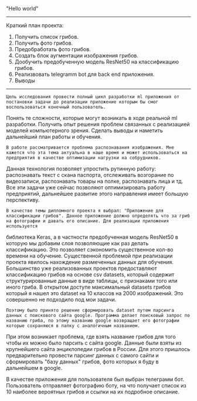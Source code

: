 "Hello world"

------------------------------------------
Краткий план проекта:
1) Получить список грибов.
2) Получить фото грибов.
3) Предобработать фото грибов.
4) Создать блок аугментации изображения грибов.
5) Дообучить предобученную модель ResNet50 на классификацию грибов.
6) Реализвовать telegramm bot для back end приложения. 
7) Выводы
------------------------------------------
	Цель исследования провести полный цикл разработки ml приложения от постановки задачи до реализации приложение которым бы смог воспользоваться конечный пользователь.
Понять те сложности, которые могут возникать в ходе реальной ml разработки. Получить опыт решения проблем связанных с реализацией моделей компьютерного зрения.
Сделать выводы и наметить дальнейший план работы и обучения.

	В работе рассматривается проблема распознавания изображения. Мне кажется что эта тема актуальна в наше время и может использоваться на предприятия в качестве оптимизации нагрузки на собрудников.
Данная технология позволяет упростить рутинную работу: распознавать текст с скана паспорта, отслеживать возгорание по видеозаписи, распознавать товары на полке, распознавать лица и тд. 
Все эти задачи уже сейчас позволяют оптимизировать работу предприятий, дальнейшее развитие этого направления имеет большую перспективу.

	В качестве темы дипломного проекта я выбрал: "Приложение для классификации грибов". Данное приложение должно определять что за гриб на фотографии и давать его описание. Для реализации приложения используется 
библиотека Keras, а в частности предобученная модель ResNet50 в которую мы добавим слоя позволяющие как раз делать классификацию. Это позволяет сэкономить существенное кол-во времени на обучение. 
Существенной проблемой при реализации проекта явилось нахождение размеченных данных для обучения.
Большинство уже реализованных проектов предоставляют классификацию грибов на основе csv datasets, который содержит структурированные данные в виде таблицы, с признаками того или иного гриба.
В открытом доступе максимальный datasets грибов который я нашел это dataset на 10 классов на 2000 изображений. Это совершенно не подходило под мои задачи. 

	Поэтому было принято решение сформировать dataset путем парсинга данных с поискового сайта google. Программа делает поисковый запрос по названию гриба, по этому названию google возвращает его фотографии которые сохраняюся в папку с аналогичным названием.
При этом возникает проблема, где взять название грибов для того чтобы их можно было парсить с сайта google. Данные были взяты из крупнейшего сайта энциклопедии грибов в России. 
Для этого пришлось предварительно провести парсинг данных с самого сайти и сформировать "базу данных" грибов, фото которых я буду в дальнейшем в google.

В качестве приложения для пользователя был выбран телеграмм бот. Пользователь отправляет фотографию боту, на что получает список из 10 наиболее вероятных грибов и ссылки на их подробное описание.







